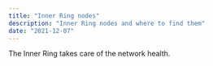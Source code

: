 ```yaml
---
title: "Inner Ring nodes"
description: "Inner Ring nodes and where to find them"
date: "2021-12-07"
---
```


The Inner Ring takes care of the network health.
